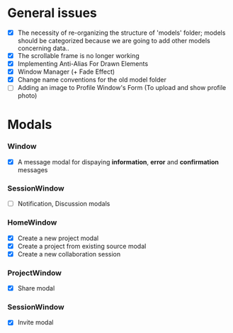 # General issues
- [X] The necessity of re-organizing the structure of 'models' folder; models should be categorized
because we are going to add other models concerning data..
- [X] The scrollable frame is no longer working
- [X] Implementing Anti-Alias For Drawn Elements
- [X] Window Manager (+ Fade Effect)
- [X] Change name conventions for the old model folder
- [ ] Adding an image to Profile Window's Form (To upload and show profile photo)

# Modals
### Window
- [X] A message modal for dispaying **information**, **error** and **confirmation** messages
### SessionWindow
- [ ] Notification, Discussion modals
### HomeWindow
- [X] Create a new project modal
- [X] Create a project from existing source modal
- [X] Create a new collaboration session
### ProjectWindow
- [X] Share modal
### SessionWindow
- [X] Invite modal
